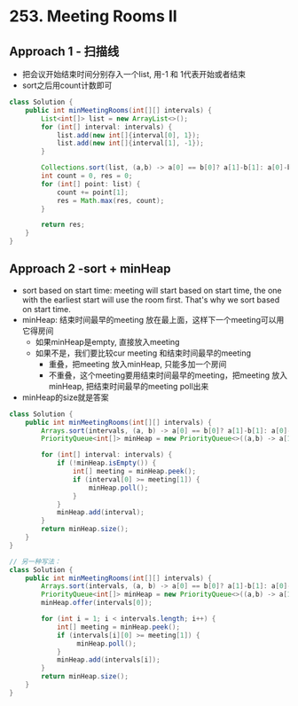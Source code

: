 # 253. Meeting Rooms II

## Approach 1 - 扫描线
- 把会议开始结束时间分别存入一个list, 用-1 和 1代表开始或者结束
- sort之后用count计数即可

```java
class Solution {
    public int minMeetingRooms(int[][] intervals) {
        List<int[]> list = new ArrayList<>();
        for (int[] interval: intervals) {
            list.add(new int[]{interval[0], 1});
            list.add(new int[]{interval[1], -1});
        }

        Collections.sort(list, (a,b) -> a[0] == b[0]? a[1]-b[1]: a[0]-b[0]);
        int count = 0, res = 0;
        for (int[] point: list) {
            count += point[1];
            res = Math.max(res, count);
        }

        return res;
    }
}
```
## Approach 2 -sort + minHeap

- sort based on start time: meeting will start based on start time, the one with the earliest start will use the room first. That's why we sort based on start time.
- minHeap: 结束时间最早的meeting 放在最上面，这样下一个meeting可以用它得房间 
    - 如果minHeap是empty, 直接放入meeting
    - 如果不是，我们要比较cur meeting 和结束时间最早的meeting
        - 重叠，把meeting 放入minHeap, 只能多加一个房间
        - 不重叠，这个meeting要用结束时间最早的meeting，把meeting 放入minHeap, 把结束时间最早的meeting poll出来
- minHeap的size就是答案

```java
class Solution {
    public int minMeetingRooms(int[][] intervals) {
        Arrays.sort(intervals, (a, b) -> a[0] == b[0]? a[1]-b[1]: a[0]-b[0]);
        PriorityQueue<int[]> minHeap = new PriorityQueue<>((a,b) -> a[1]-b[1]);

        for (int[] interval: intervals) {
            if (!minHeap.isEmpty()) {
                int[] meeting = minHeap.peek();
                if (interval[0] >= meeting[1]) {
                    minHeap.poll();
                }
            }
            minHeap.add(interval);
        }
        return minHeap.size();
    }
}

// 另一种写法：
class Solution {
    public int minMeetingRooms(int[][] intervals) {
        Arrays.sort(intervals, (a, b) -> a[0] == b[0]? a[1]-b[1]: a[0]-b[0]);
        PriorityQueue<int[]> minHeap = new PriorityQueue<>((a,b) -> a[1]-b[1]);
        minHeap.offer(intervals[0]);

        for (int i = 1; i < intervals.length; i++) {
            int[] meeting = minHeap.peek();
            if (intervals[i][0] >= meeting[1]) {
                 minHeap.poll();
            }
            minHeap.add(intervals[i]);
        }
        return minHeap.size();
    }
}
```